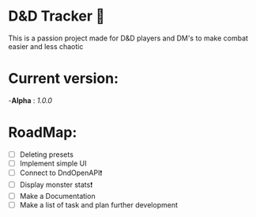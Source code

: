 # D&D Tracker :dragon:

This is a passion project made for D&D players and DM's to make combat easier and less chaotic

# Current version:

  -**Alpha** : *1.0.0*
  
# RoadMap:
  - [ ] Deleting presets
  - [ ] Implement simple UI
  - [ ] Connect to DndOpenAPI:exclamation:
  - [ ] Display monster stats:exclamation:
  - [ ] Make a Documentation
  - [ ] Make a list of task and plan further development 
